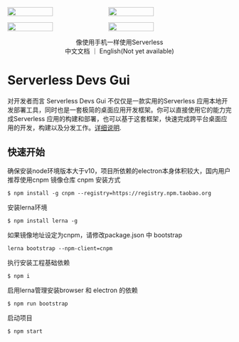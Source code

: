 
<a href="https://www.serverless-devs.com/#/home"  target="_blank" ><span style="display:flex;width:100%"> <img src="https://images.serverlessfans.com/devs-github/app1.jpg" width="45%"/> <img src="https://images.serverlessfans.com/devs-github/app2.jpg" width="45%"/> </span></a>

<a href="https://www.serverless-devs.com/#/home"  target="_blank" ><span style="display:flex;width:100%"><img src="https://images.serverlessfans.com/devs-github/app3.jpg" width="45%"/> <img src="https://images.serverlessfans.com/devs-github/app4.jpg" width="45%"/> </span></a>
<p align="center">
  <span>像使用手机一样使用Serverless</span><br>
  <span>中文文档 ｜ English(Not yet available)</span>
</p>

# Serverless Devs Gui
对开发者而言 Serverless Devs Gui 不仅仅是一款实用的Serverless 应用本地开发部署工具，同时也是一套极简的桌面应用开发框架。你可以直接使用它的能力完成Serverless 应用的构建和部署，也可以基于这套框架，快速完成跨平台桌面应用的开发，构建以及分发工作。[详细说明](docs/detail.md).


## 快速开始
确保安装node环境版本大于v10，项目所依赖的electron本身体积较大，国内用户推荐使用cnpm 镜像仓库
cnpm 安装方式
```
$ npm install -g cnpm --registry=https://registry.npm.taobao.org
```
安装lerna环境

```
$ npm install lerna -g
```
如果镜像地址设定为cnpm，请修改package.json 中 bootstrap
```
lerna bootstrap --npm-client=cnpm
```
执行安装工程基础依赖
```
$ npm i
```
启用lerna管理安装browser 和 electron 的依赖
```
$ npm run bootstrap
```
启动项目
```
$ npm start
```
